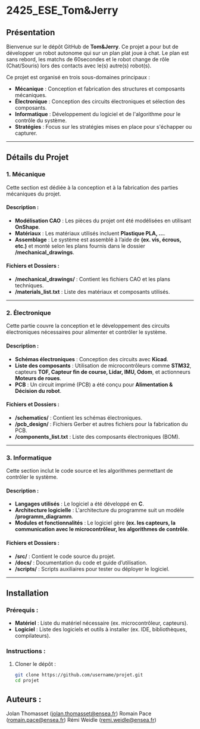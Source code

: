 # 2425_ESE_Tom&Jerry

## Présentation

Bienvenue sur le dépôt GitHub de **Tom&Jerry**. Ce projet a pour but de développer un robot autonome qui sur un plan plat joue à chat. Le plan est sans rebord, les matchs de 60secondes et le robot change de rôle (Chat/Souris) lors des contacts avec le(s) autre(s) robot(s).

Ce projet est organisé en trois sous-domaines principaux :
- **Mécanique** : Conception et fabrication des structures et composants mécaniques.
- **Électronique** : Conception des circuits électroniques et sélection des composants.
- **Informatique** : Développement du logiciel et de l'algorithme pour le contrôle du système.
- **Stratégies** : Focus sur les stratégies mises en place pour s'échapper ou capturer.

---

## Détails du Projet

### 1. Mécanique
Cette section est dédiée à la conception et à la fabrication des parties mécaniques du projet. 

#### Description :
- **Modélisation CAO** : Les pièces du projet ont été modélisées en utilisant **OnShape**.
- **Matériaux** : Les matériaux utilisés incluent **Plastique PLA, ...**.
- **Assemblage** : Le système est assemblé à l’aide de **(ex. vis, écrous, etc.)** et monté selon les plans fournis dans le dossier **/mechanical_drawings**.

#### Fichiers et Dossiers :
- **/mechanical_drawings/** : Contient les fichiers CAO et les plans techniques.
- **/materials_list.txt** : Liste des matériaux et composants utilisés.

---

### 2. Électronique
Cette partie couvre la conception et le développement des circuits électroniques nécessaires pour alimenter et contrôler le système.

#### Description :
- **Schémas électroniques** : Conception des circuits avec **Kicad**.
- **Liste des composants** : Utilisation de microcontrôleurs comme **STM32**, capteurs **TOF, Capteur fin de course, Lidar, IMU, Odom**, et actionneurs **Moteurs de roues**.
- **PCB** : Un circuit imprimé (PCB) a été conçu pour **Alimentation & Décision du robot**.

#### Fichiers et Dossiers :
- **/schematics/** : Contient les schémas électroniques.
- **/pcb_design/** : Fichiers Gerber et autres fichiers pour la fabrication du PCB.
- **/components_list.txt** : Liste des composants électroniques (BOM).

---

### 3. Informatique
Cette section inclut le code source et les algorithmes permettant de contrôler le système.

#### Description :
- **Langages utilisés** : Le logiciel a été développé en **C**.
- **Architecture logicielle** : L'architecture du programme suit un modèle **/programm_diagramm**.
- **Modules et fonctionnalités** : Le logiciel gère **(ex. les capteurs, la communication avec le microcontrôleur, les algorithmes de contrôle**.

#### Fichiers et Dossiers :
- **/src/** : Contient le code source du projet.
- **/docs/** : Documentation du code et guide d’utilisation.
- **/scripts/** : Scripts auxiliaires pour tester ou déployer le logiciel.

---

## Installation

### Prérequis :
- **Matériel** : Liste du matériel nécessaire (ex. microcontrôleur, capteurs).
- **Logiciel** : Liste des logiciels et outils à installer (ex. IDE, bibliothèques, compilateurs).

### Instructions :
1. Cloner le dépôt : 
   ```bash
   git clone https://github.com/username/projet.git
   cd projet

## Auteurs : 
Jolan Thomasset (jolan.thomasset@ensea.fr)
Romain Pace   (romain.pace@ensea.fr)
Rémi Weidle   (remi.weidle@ensea.fr)

